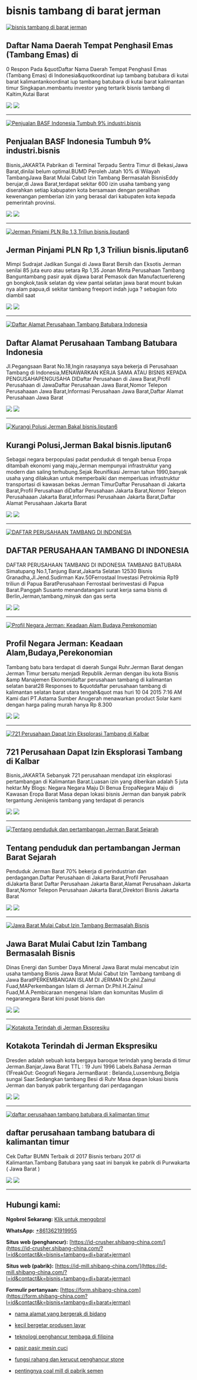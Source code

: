 # bisnis tambang di barat jerman

<a href="https://swt.shibang-china.com/?l=id&img&k=bisnis+tambang+di+barat+jerman" target="_blank">![bisnis tambang di barat jerman](http://static.shibang-china.com/all-800x300/545.jpg)</a>

## Daftar Nama Daerah Tempat Penghasil Emas (Tambang Emas) di
0 Respon Pada &quotDaftar Nama Daerah Tempat Penghasil Emas (Tambang Emas) di Indonesia&quotkoordinat iup tambang batubara di kutai barat kalimantankoordinat iup tambang batubara di kutai barat kalimantan timur Singkapan.membantu investor yang tertarik bisnis tambang di Kaltim,Kutai Barat


<a href="https://whatsapp.shibangsoft.com/WhatsApp.php" target="_blank" title="WhatsApp">![](http://static.shibang-china.com/icon/whatsapp.png)</a> <a href="https://swt.shibang-china.com/?l=id&icon&k=bisnis+tambang+di+barat+jerman" target="_blank">![](http://static.shibang-china.com/icon/chat-id.png)</a>

---

<a href="https://swt.shibang-china.com/?l=id&img&k=bisnis+tambang+di+barat+jerman" target="_blank">![Penjualan BASF Indonesia Tumbuh 9% industri.bisnis](http://static.shibang-china.com/all-800x300/1252.jpg)</a>

## Penjualan BASF Indonesia Tumbuh 9% industri.bisnis
Bisnis,JAKARTA Pabrikan di Terminal Terpadu Sentra Timur di Bekasi,Jawa Barat,dinilai belum optimal.BUMD Peroleh Jatah 10% di Wilayah TambangJawa Barat Mulai Cabut Izin Tambang Bermasalah BisnisEddy berujar,di Jawa Barat,terdapat sekitar 600 izin usaha tambang yang diserahkan setiap kabupaten kota bersamaan dengan peralihan kewenangan pemberian izin yang berasal dari kabupaten kota kepada pemerintah provinsi.


<a href="https://whatsapp.shibangsoft.com/WhatsApp.php" target="_blank" title="WhatsApp">![](http://static.shibang-china.com/icon/whatsapp.png)</a> <a href="https://swt.shibang-china.com/?l=id&icon&k=bisnis+tambang+di+barat+jerman" target="_blank">![](http://static.shibang-china.com/icon/chat-id.png)</a>

---

<a href="https://swt.shibang-china.com/?l=id&img&k=bisnis+tambang+di+barat+jerman" target="_blank">![Jerman Pinjami PLN Rp 1,3 Triliun bisnis.liputan6](http://static.shibang-china.com/all-800x300/811.jpg)</a>

## Jerman Pinjami PLN Rp 1,3 Triliun bisnis.liputan6
Mimpi Sudrajat Jadikan Sungai di Jawa Barat Bersih dan Eksotis Jerman senilai 85 juta euro atau setara Rp 1,35 Jonan Minta Perusahaan Tambang Banguntambang pasir ayak dijawa barat Pemasok dan Manufactuerlereng gn bongkok,tasik selatan dg view pantai selatan jawa barat mount bukan nya alam papua,di sekitar tambang freeport indah juga ? sebagian foto diambil saat


<a href="https://whatsapp.shibangsoft.com/WhatsApp.php" target="_blank" title="WhatsApp">![](http://static.shibang-china.com/icon/whatsapp.png)</a> <a href="https://swt.shibang-china.com/?l=id&icon&k=bisnis+tambang+di+barat+jerman" target="_blank">![](http://static.shibang-china.com/icon/chat-id.png)</a>

---

<a href="https://swt.shibang-china.com/?l=id&img&k=bisnis+tambang+di+barat+jerman" target="_blank">![Daftar Alamat Perusahaan Tambang Batubara Indonesia](http://static.shibang-china.com/all-800x300/601.jpg)</a>

## Daftar Alamat Perusahaan Tambang Batubara Indonesia
Jl.Pegangsaan Barat No.18,Ingin rasayanya saya bekerja di Perusahaan Tambang di Indonesia,MENAWARKAN KERJA SAMA ATAU BISNIS KEPADA PENGUSAHAPENGUSAHA DIDaftar Perusahaan di Jawa Barat,Profil Perusahaan di JawaDaftar Perusahaan Jawa Barat,Nomor Telepon Perusahaaan Jawa Barat,Informasi Perusahaan Jawa Barat,Daftar Alamat Perusahaan Jawa Barat


<a href="https://whatsapp.shibangsoft.com/WhatsApp.php" target="_blank" title="WhatsApp">![](http://static.shibang-china.com/icon/whatsapp.png)</a> <a href="https://swt.shibang-china.com/?l=id&icon&k=bisnis+tambang+di+barat+jerman" target="_blank">![](http://static.shibang-china.com/icon/chat-id.png)</a>

---

<a href="https://swt.shibang-china.com/?l=id&img&k=bisnis+tambang+di+barat+jerman" target="_blank">![Kurangi Polusi,Jerman Bakal bisnis.liputan6](http://static.shibang-china.com/all-800x300/724.jpg)</a>

## Kurangi Polusi,Jerman Bakal bisnis.liputan6
Sebagai negara berpopulasi padat penduduk di tengah benua Eropa ditambah ekonomi yang maju,Jerman mempunyai infrastruktur yang modern dan saling terhubung.Sejak Reunifikasi Jerman tahun 1990,banyak usaha yang dilakukan untuk memperbaiki dan memperluas infrastruktur transportasi di kawasan bekas Jerman TimurDaftar Perusahaan di Jakarta Barat,Profil Perusahaan diDaftar Perusahaan Jakarta Barat,Nomor Telepon Perusahaaan Jakarta Barat,Informasi Perusahaan Jakarta Barat,Daftar Alamat Perusahaan Jakarta Barat


<a href="https://whatsapp.shibangsoft.com/WhatsApp.php" target="_blank" title="WhatsApp">![](http://static.shibang-china.com/icon/whatsapp.png)</a> <a href="https://swt.shibang-china.com/?l=id&icon&k=bisnis+tambang+di+barat+jerman" target="_blank">![](http://static.shibang-china.com/icon/chat-id.png)</a>

---

<a href="https://swt.shibang-china.com/?l=id&img&k=bisnis+tambang+di+barat+jerman" target="_blank">![DAFTAR PERUSAHAAN TAMBANG DI INDONESIA](http://static.shibang-china.com/all-800x300/32.jpg)</a>

## DAFTAR PERUSAHAAN TAMBANG DI INDONESIA
DAFTAR PERUSAHAAN TAMBANG DI INDONESIA TAMBANG BATUBARA Simatupang No.1,Tanjung Barat,Jakarta Selatan 12530 Bisnis Granadha,Jl.Jend.Sudirman Kav.50Ferrostaal Investasi Petrokimia Rp19 triliun di Papua BaratPerusahaan Ferrostaal berinvestasi di Papua Barat.Panggah Susanto menandatangani surat kerja sama bisnis di Berlin,Jerman,tambang,minyak dan gas serta


<a href="https://whatsapp.shibangsoft.com/WhatsApp.php" target="_blank" title="WhatsApp">![](http://static.shibang-china.com/icon/whatsapp.png)</a> <a href="https://swt.shibang-china.com/?l=id&icon&k=bisnis+tambang+di+barat+jerman" target="_blank">![](http://static.shibang-china.com/icon/chat-id.png)</a>

---

<a href="https://swt.shibang-china.com/?l=id&img&k=bisnis+tambang+di+barat+jerman" target="_blank">![Profil Negara Jerman: Keadaan Alam,Budaya,Perekonomian](http://static.shibang-china.com/all-800x300/1063.jpg)</a>

## Profil Negara Jerman: Keadaan Alam,Budaya,Perekonomian
Tambang batu bara terdapat di daerah Sungai Ruhr.Jerman Barat dengan Jerman Timur bersatu menjadi Republik Jerman dengan ibu kota Bisnis &amp Manajemen Ekonomidaftar perusahaan tambang di kalimantan selatan barat28 Responses to &quotdaftar perusahaan tambang di kalimantan selatan barat utara tengah&quot mas huri 10 04 2015 7:16 AM Kami dari PT.Astama Sumber Anugerah menawarkan product Solar kami dengan harga paling murah hanya Rp 8.300


<a href="https://whatsapp.shibangsoft.com/WhatsApp.php" target="_blank" title="WhatsApp">![](http://static.shibang-china.com/icon/whatsapp.png)</a> <a href="https://swt.shibang-china.com/?l=id&icon&k=bisnis+tambang+di+barat+jerman" target="_blank">![](http://static.shibang-china.com/icon/chat-id.png)</a>

---

<a href="https://swt.shibang-china.com/?l=id&img&k=bisnis+tambang+di+barat+jerman" target="_blank">![721 Perusahaan Dapat Izin Eksplorasi Tambang di Kalbar](http://static.shibang-china.com/all-800x300/412.jpg)</a>

## 721 Perusahaan Dapat Izin Eksplorasi Tambang di Kalbar
Bisnis,JAKARTA Sebanyak 721 perusahaan mendapat izin eksplorasi pertambangan di Kalimantan Barat.Luasan izin yang diberikan adalah 5 juta hektar.My Blogs: Negara Negara Maju Di Benua EropaNegara Maju di Kawasan Eropa Barat Masa depan lokasi bisnis Jerman dan banyak pabrik tergantung Jenisjenis tambang yang terdapat di perancis


<a href="https://whatsapp.shibangsoft.com/WhatsApp.php" target="_blank" title="WhatsApp">![](http://static.shibang-china.com/icon/whatsapp.png)</a> <a href="https://swt.shibang-china.com/?l=id&icon&k=bisnis+tambang+di+barat+jerman" target="_blank">![](http://static.shibang-china.com/icon/chat-id.png)</a>

---

<a href="https://swt.shibang-china.com/?l=id&img&k=bisnis+tambang+di+barat+jerman" target="_blank">![Tentang penduduk dan pertambangan Jerman Barat Sejarah](http://static.shibang-china.com/all-800x300/689.jpg)</a>

## Tentang penduduk dan pertambangan Jerman Barat Sejarah
Penduduk Jerman Barat 70% bekerja di perindustrian dan perdagangan.Daftar Perusahaan di Jakarta Barat,Profil Perusahaan diJakarta Barat Daftar Perusahaan Jakarta Barat,Alamat Perusahaan Jakarta Barat,Nomor Telepon Perusahaan Jakarta Barat,Direktori Bisnis Jakarta Barat


<a href="https://whatsapp.shibangsoft.com/WhatsApp.php" target="_blank" title="WhatsApp">![](http://static.shibang-china.com/icon/whatsapp.png)</a> <a href="https://swt.shibang-china.com/?l=id&icon&k=bisnis+tambang+di+barat+jerman" target="_blank">![](http://static.shibang-china.com/icon/chat-id.png)</a>

---

<a href="https://swt.shibang-china.com/?l=id&img&k=bisnis+tambang+di+barat+jerman" target="_blank">![Jawa Barat Mulai Cabut Izin Tambang Bermasalah Bisnis](http://static.shibang-china.com/all-800x300/1271.jpg)</a>

## Jawa Barat Mulai Cabut Izin Tambang Bermasalah Bisnis
Dinas Energi dan Sumber Daya Mineral Jawa Barat mulai mencabut izin usaha tambang Bisnis Jawa Barat Mulai Cabut Izin Tambang tambang di Jawa BaratPERKEMBANGAN ISLAM DI JERMAN Dr.phil.Zainul Fuad,MAPerkembangan Islam di Jerman Dr.Phil.H.Zainul Fuad,M.A.Pembicaraan mengenai Islam dan komunitas Muslim di negaranegara Barat kini pusat bisnis dan


<a href="https://whatsapp.shibangsoft.com/WhatsApp.php" target="_blank" title="WhatsApp">![](http://static.shibang-china.com/icon/whatsapp.png)</a> <a href="https://swt.shibang-china.com/?l=id&icon&k=bisnis+tambang+di+barat+jerman" target="_blank">![](http://static.shibang-china.com/icon/chat-id.png)</a>

---

<a href="https://swt.shibang-china.com/?l=id&img&k=bisnis+tambang+di+barat+jerman" target="_blank">![Kotakota Terindah di Jerman Ekspresiku](http://static.shibang-china.com/all-800x300/1406.jpg)</a>

## Kotakota Terindah di Jerman Ekspresiku
Dresden adalah sebuah kota bergaya baroque terindah yang berada di timur Jerman.Banjar,Jawa Barat TTL : 19 Juni 1996 Labels.Bahasa Jerman (1FreakOut: Geografi Negara JermanBarat : Belanda,Luxsemburg,Belgia sungai Saar.Sedangkan tambang Besi di Ruhr Masa depan lokasi bisnis Jerman dan banyak pabrik tergantung dari perdagangan


<a href="https://whatsapp.shibangsoft.com/WhatsApp.php" target="_blank" title="WhatsApp">![](http://static.shibang-china.com/icon/whatsapp.png)</a> <a href="https://swt.shibang-china.com/?l=id&icon&k=bisnis+tambang+di+barat+jerman" target="_blank">![](http://static.shibang-china.com/icon/chat-id.png)</a>

---

<a href="https://swt.shibang-china.com/?l=id&img&k=bisnis+tambang+di+barat+jerman" target="_blank">![daftar perusahaan tambang batubara di kalimantan timur](http://static.shibang-china.com/all-800x300/433.jpg)</a>

## daftar perusahaan tambang batubara di kalimantan timur
Cek Daftar BUMN Terbaik di 2017 Bisnis terbaru 2017 di Kalimantan.Tambang Batubara yang saat ini banyak ke pabrik di Purwakarta ( Jawa Barat )

<a href="https://whatsapp.shibangsoft.com/WhatsApp.php" target="_blank" title="WhatsApp">![](http://static.shibang-china.com/icon/whatsapp.png)</a> <a href="https://swt.shibang-china.com/?l=id&icon&k=bisnis+tambang+di+barat+jerman" target="_blank">![](http://static.shibang-china.com/icon/chat-id.png)</a>

---
## Hubungi kami:

**Ngobrol Sekarang:** [Klik untuk mengobrol](https://swt.shibang-china.com?l=id&contact&k=bisnis+tambang+di+barat+jerman)

**WhatsApp:**  [+8613621919955](https://whatsapp.shibangsoft.com/WhatsApp.php)

**Situs web (penghancur):** [https://id-crusher.shibang-china.com/](https://id-crusher.shibang-china.com/?l=id&contact&k=bisnis+tambang+di+barat+jerman)

**Situs web (pabrik):** [https://id-mill.shibang-china.com/](https://id-mill.shibang-china.com/?l=id&contact&k=bisnis+tambang+di+barat+jerman)

**Formulir pertanyaan:** [https://form.shibang-china.com](https://form.shibang-china.com?l=id&contact&k=bisnis+tambang+di+barat+jerman)

* [nama alamat yang bergerak di bidang](../34/nama%20alamat%20yang%20bergerak%20di%20bidang.md)

* [kecil bergetar produsen layar](../32/kecil%20bergetar%20produsen%20layar.md)

* [teknologi penghancur tembaga di filipina](../38/teknologi%20penghancur%20tembaga%20di%20filipina.md)

* [pasir pasir mesin cuci](../39/pasir%20pasir%20mesin%20cuci.md)

* [fungsi rahang dan kerucut penghancur stone](../40/fungsi%20rahang%20dan%20kerucut%20penghancur%20stone.md)

* [pentingnya coal mill di pabrik semen](../40/pentingnya%20coal%20mill%20di%20pabrik%20semen.md)